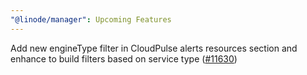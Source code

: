 ```yaml
---
"@linode/manager": Upcoming Features
---
```


Add new engineType filter in CloudPulse alerts resources section and enhance to build filters based on service type ([#11630](https://github.com/linode/manager/pull/11630))
